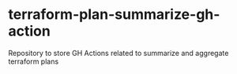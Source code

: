 # terraform-plan-summarize-gh-action
Repository to store GH Actions related to summarize and aggregate terraform plans
